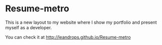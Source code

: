 # Resume-metro
This is a new layout to my website where I show my portfolio and present myself as a developer.

You can check it at http://leandrops.github.io/Resume-metro
